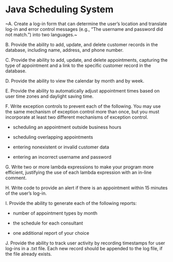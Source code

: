 # Java Scheduling System

~A. Create a log-in form that can determine the user’s location and translate log-in and error control messages (e.g., “The username and password did not match.”) into two languages.~

B. Provide the ability to add, update, and delete customer records in the database, including name, address, and phone number.

C. Provide the ability to add, update, and delete appointments, capturing the type of appointment and a link to the specific customer record in the database.

D. Provide the ability to view the calendar by month and by week.

E. Provide the ability to automatically adjust appointment times based on user time zones and daylight saving time.

F. Write exception controls to prevent each of the following. You may use the same mechanism of exception control more than once, but you must incorporate at least  two different mechanisms of exception control.

* scheduling an appointment outside business hours

* scheduling overlapping appointments

* entering nonexistent or invalid customer data

* entering an incorrect username and password

G. Write two or more lambda expressions to make your program more efficient, justifying the use of each lambda expression with an in-line comment.
 
H. Write code to provide an alert if there is an appointment within 15 minutes of the user’s log-in.

I. Provide the ability to generate each  of the following reports:

* number of appointment types by month

* the schedule for each consultant

* one additional report of your choice

J. Provide the ability to track user activity by recording timestamps for user log-ins in a .txt file. Each new record should be appended to the log file, if the file already exists.


